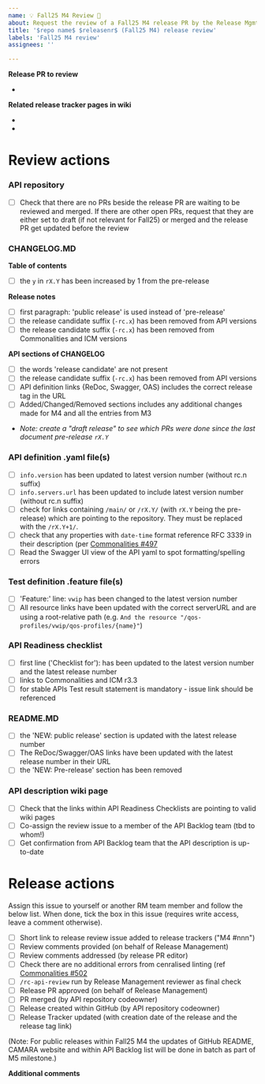 ```yaml
---
name: 💡 Fall25 M4 Review 🌟
about: Request the review of a Fall25 M4 release PR by the Release Mgmt team
title: '$repo name$ $releasenr$ (Fall25 M4) release review'
labels: 'Fall25 M4 review'
assignees: ''

---
```



**Release PR to review**
<!-- Put here the link to the release PR that need to be reviewed -->

- 

**Related release tracker pages in wiki**
<!-- Put here the link(s) to the release trackers of the API versions which will (pre)-released with the release PR -->

- 
- 

# Review actions

### API repository
- [ ] Check that there are no PRs beside the release PR are waiting to be reviewed and merged. If there are other open PRs, request that they are either set to draft (if not relevant for Fall25) or merged and the release PR get updated before the review

### CHANGELOG.MD 
**Table of contents**
- [ ] the `y` in `rX.Y` has been increased by 1 from the pre-release 

**Release notes**
- [ ] first paragraph: 'public release' is used instead of 'pre-release'
- [ ] the release candidate suffix (`-rc.x`) has been removed from API versions
- [ ] the release candidate suffix (`-rc.x`) has been removed from Commonalities and ICM versions

**API sections of CHANGELOG**
- [ ] the words 'release candidate' are not present
- [ ] the release candidate suffix (`-rc.x`) has been removed from API versions
- [ ] API definition links {ReDoc, Swagger, OAS) includes the correct release tag in the URL
- [ ] Added/Changed/Removed sections includes any additional changes made for M4 and all the entries from M3
- _Note: create a "draft release" to see which PRs were done since the last document pre-release `rX.Y`_

### API definition .yaml file(s)
- [ ] `info.version` has been updated to latest version number (without rc.n suffix)
- [ ] `info.servers.url` has been updated to include latest version number (without rc.n suffix)
- [ ] check for links containing `/main/` or `/rX.Y/` (with `rX.Y` being the pre-release) which are pointing to the repository. They must be replaced with the `/rX.Y+1/`.
- [ ] check that any properties with `date-time` format reference RFC 3339 in their description (per [Commonalities #497](https://github.com/camaraproject/Commonalities/pull/497)
- [ ] Read the Swagger UI view of the API yaml to spot formatting/spelling errors

### Test definition .feature file(s)
- [ ] 'Feature:' line: `vwip` has been changed to the latest version number
- [ ] All resource links have been updated with the correct serverURL and are using a root-relative path (e.g. `And the resource "/qos-profiles/vwip/qos-profiles/{name}"`)

### API Readiness checklist
- [ ] first line ('Checklist for'): has been updated to the latest version number and the latest release number
- [ ] links to Commonalities and ICM r3.3
- [ ] for stable APIs Test result statement is mandatory - issue link should be referenced

### README.MD
- [ ] the 'NEW: public release' section is updated with the latest release number
- [ ] The ReDoc/Swagger/OAS links have been updated with the latest release number in their URL
- [ ] the 'NEW: Pre-release' section has been removed

### API description wiki page
- [ ] Check that the links within API Readiness Checklists are pointing to valid wiki pages
- [ ] Co-assign the review issue to a member of the API Backlog team (tbd to whom!)
- [ ] Get confirmation from API Backlog team that the API description is up-to-date

# Release actions

Assign this issue to yourself or another RM team member and follow the below list. 
When done, tick the box in this issue (requires write access, leave a comment otherwise). 

- [ ] Short link to release review issue added to release trackers ("M4 #nnn")
- [ ] Review comments provided (on behalf of Release Management)
- [ ] Review comments addressed (by release PR editor)
- [ ] Check there are no additional errors from cenralised linting (ref [Commonalities #502](https://github.com/camaraproject/Commonalities/pull/502)
- [ ] `/rc-api-review` run by Release Management reviewer as final check
- [ ] Release PR approved (on behalf of Release Management)
- [ ] PR merged (by API repository codeowner)
- [ ] Release created within GitHub (by API repository codeowner)
- [ ] Release Tracker updated (with creation date of the release and the release tag link)

(Note: For public releases within Fall25 M4 the updates of GitHub README, CAMARA website and within API Backlog list will be done in batch as part of M5 milestone.)

**Additional comments**
<!-- Add any other comments here as needed. -->
